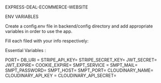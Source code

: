 EXPRESS-DEAL-ECOMMERCE-WEBSITE


ENV VARIABLES

Create a config.env file in backend/config directory and add appropriate variables in order to use the app.

Fill each filed with your info respectively:

Essential Variables :

PORT= 
DB_URI = 
STRIPE_API_KEY= 
STRIPE_SECRET_KEY= 
JWT_SECRET= 
JWT_EXPIRE= 
COOKIE_EXPIRE= 
SMPT_SERVICE = 
SMPT_MAIL= 
SMPT_PASSWORD= 
SMPT_HOST= 
SMPT_PORT= 
CLOUDINARY_NAME=
CLOUDINARY_API_KEY =
CLOUDINARY_API_SECRET= 
